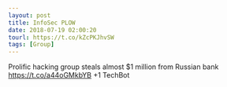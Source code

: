 ```yaml
---
layout: post
title: InfoSec PLOW
date: 2018-07-19 02:00:20
tourl: https://t.co/kZcPKJhvSW
tags: [Group]
---
```

Prolific hacking group steals almost $1 million from Russian bank
https://t.co/a44oGMkbYB
+1 TechBot